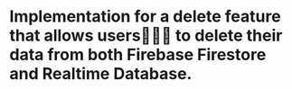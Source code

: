  # Implementation for a delete feature that allows users🙍🏻‍♂️ to delete their data from both Firebase Firestore and Realtime Database. 

